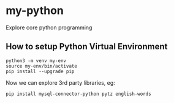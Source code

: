 # my-python

Explore core python programming

## How to setup Python Virtual Environment

    python3 -m venv my-env
    source my-env/bin/activate
    pip install --upgrade pip

Now we can explore 3rd party libraries, eg:

    pip install mysql-connector-python pytz english-words
